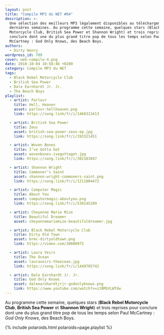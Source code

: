 ```yaml
---
layout: post
title: "Compile MP3 du NET #04"
description: >-
  Une sélection des meilleurs MP3 légalement disponibles au téléchargement des
  dernières semaines. Au programme cette semaine, quelques stars (Black Rebel
  Motorcycle Club, British Sea Power et Shannon Wright) et trois reprises pour
  conclure dont une du plus grand titre pop de tous les temps selon Paul
  McCartney : God Only Knows, des Beach Boys.
authors:
  - Dirty Henry
wordpress_id: 709
cover: web-compile-4.png
date: 2010-10-04 10:58:46 +0200
category: Compile MP3 du NET
tags:
  - Black Rebel Motorcycle Club
  - British Sea Power
  - Dale Earnhardt Jr. Jr.
  - The Beach Boys
playlist:
  - artist: Parlovr
    title: Hell, Heaven
    asset: parlovr-hellheaven.png
    link: https://song.link/fr/i/1460313413

  - artist: British Sea Power
    title: Zeus
    asset: british-sea-power-zeus-ep.jpg
    link: https://song.link/fr/i/393321451

  - artist: Woven Bones
    title: I’ve Gotta Get
    asset: wovenbones-ivegottaget.jpg
    link: https://song.link/fr/i/382103847

  - artist: Shannon Wright
    title: Commoner’s Saint
    asset: shannon-wright-commoners-saint.png
    link: https://song.link/fr/i/1211804472

  - artist: Computer Magic
    title: About You
    asset: computermagic-aboutyou.png
    link: https://song.link/fr/i/530145289

  - artist: Cheyenne Marie Mize
    title: Beautiful Dreamer
    asset: cheyennemariemize-beautifuldreamer.jpg

  - artist: Black Rebel Motorcycle Club
    title: Dirty Old Town
    asset: brmc-dirtyoldtown.png
    link: https://vimeo.com/20800975

  - artist: Laura Veirs
    title: The Ocean
    asset: lauraveirs-theocean.jpg
    link: https://song.link/fr/i/1449705742

  - artist: Dale Earnhardt Jr. Jr.
    title: God Only Knows
    asset: daleearnhardtjrjr-godonlyknows.png
    link: https://www.youtube.com/watch?v=zJ8MSVLWTdw
---
```


Au programme cette semaine, quelques stars (**Black Rebel Motorcycle Club**,
**British Sea Power** et **Shannon Wright**) et trois reprises pour conclure
dont une du plus grand titre pop de tous les temps selon Paul McCartney : _God
Only Knows_, des Beach Boys.

{% include polaroids.html polaroids=page.playlist %}
